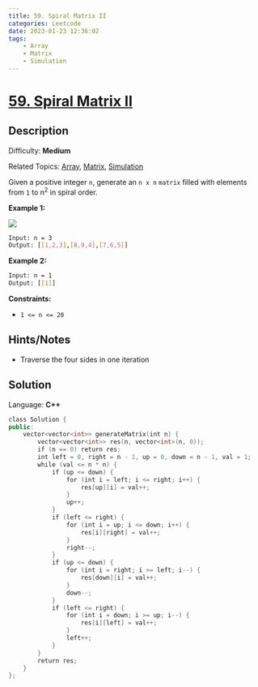 ```yaml
---
title: 59. Spiral Matrix II
categories: Leetcode
date: 2023-01-23 12:36:02
tags:
    - Array
    - Matrix
    - Simulation
---
```


# [59\. Spiral Matrix II](https://leetcode.com/problems/spiral-matrix-ii/)

## Description

Difficulty: **Medium**

Related Topics: [Array](https://leetcode.com/tag/array/), [Matrix](https://leetcode.com/tag/matrix/), [Simulation](https://leetcode.com/tag/simulation/)

Given a positive integer `n`, generate an `n x n` `matrix` filled with elements from `1` to n<sup>2</sup> in spiral order.

**Example 1:**

![](https://assets.leetcode.com/uploads/2020/11/13/spiraln.jpg)

```bash
Input: n = 3
Output: [[1,2,3],[8,9,4],[7,6,5]]
```

**Example 2:**

```bash
Input: n = 1
Output: [[1]]
```

**Constraints:**

* `1 <= n <= 20`

## Hints/Notes

* Traverse the four sides in one iteration

## Solution

Language: **C++**

```C++
class Solution {
public:
    vector<vector<int>> generateMatrix(int n) {
        vector<vector<int>> res(n, vector<int>(n, 0));
        if (n == 0) return res;
        int left = 0, right = n - 1, up = 0, down = n - 1, val = 1;
        while (val <= n * n) {
            if (up <= down) {
                for (int i = left; i <= right; i++) {
                    res[up][i] = val++;
                }
                up++;
            }
            if (left <= right) {
                for (int i = up; i <= down; i++) {
                    res[i][right] = val++;
                }
                right--;
            }
            if (up <= down) {
                for (int i = right; i >= left; i--) {
                    res[down][i] = val++;
                }
                down--;
            }
            if (left <= right) {
                for (int i = down; i >= up; i--) {
                    res[i][left] = val++;
                }
                left++;
            }
        }
        return res;
    }
};
```
